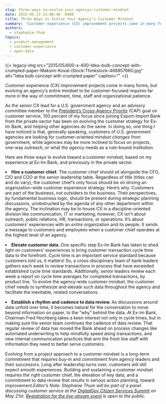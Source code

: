 ```yaml
---
slug: three-ways-to-evolve-your-agencys-customer-mindset
date: 2015-05-13 13:00:46 -0400
title: Three Ways to Evolve Your Agency’s Customer Mindset
summary: 'Customer experience (CX) improvement projects come in many forms, but evolving an agency’s entire mindset to be customer-focused requires far more in the way of commitment, time, staff and organizational patience. As the senior CX lead for a U.S. government agency and an advisory committee member to the President’s Cross-Agency Priority (CAP) goal on customer'
authors:
  - stephanie-thum
topics:
  - product-management
  - customer-experience
  - open-data
---
```


{{< legacy-img src="2015/05/600-x-400-Idea-bulb-concept-with-crumpled-paper-Maksim-Koval-iStock-Thinkstock-466857660.jpg" alt="Idea bulb concept with crumpled paper" caption="" >}} 

Customer experience (CX) improvement projects come in many forms, but evolving an agency’s entire mindset to be customer-focused requires far more in the way of commitment, time, staff and organizational patience.

As the senior CX lead for a U.S. government agency and an advisory committee member to the [President’s Cross-Agency Priority](http://www.performance.gov/node/3400/view?view=public#overview) (CAP) goal on customer service, 100 percent of my focus since joining Export-Import Bank from the private sector has been on evolving the customer strategy for Ex-Im Bank, and helping other agencies do the same. In doing so, one thing I have noticed is that, generally speaking, customers of U.S. government agencies are looking for customer-oriented _mindset changes_ from government, while agencies may be more inclined to focus on projects, one-way outreach, or what _the agency_ needs as a rule-bound institution.

Here are three ways to evolve toward a customer mindset, based on my experience at Ex-Im Bank, and previously in the private sector.

<li style="margin-bottom: 15px">
  <b>Hire a customer chief.</b> The customer chief should sit alongside the CFO, CIO and COO at the senior leadership table. Regardless of title (titles can and do vary), the customer chief’s only focus should be on driving an organization-wide customer experience strategy. Here’s why. Customers are part of the business, not outsiders to the business. Their perspectives, by fundamental business logic, should be present during strategic planning discussions, unobstructed by the agenda of any other department within the agency. The inclination may be to house CX in a discipline-oriented division like communication, IT or marketing; however, CX isn’t about outreach, public relations, HR, transactions, or operations. It’s about customers’ experiences with an <i>entire</i> organization and its people. It sends a message to customers and employees when a customer chief operates at the highest level of an agency.
</li>
<li style="margin-bottom: 15px">
  <b>Elevate customer data. </b>One specific step Ex-Im Bank has taken to shed light on customers’ experiences is bring customer transaction cycle time data to the forefront. Cycle time is an important service standard because customers told us, it matters! So, a cross-disciplinary team of bank leaders gathers each week to review transactions in process that have exceeded established cycle time standards. Additionally, senior leaders review each week a report on cycle time averages for completed transactions, by product line. To evolve the agency-wide customer mindset, the customer chief needs to synthesize and elevate such data throughout the agency and facilitate the inevitable, related conversations.
</li>
<li style="margin-bottom: 15px">
  <b>Establish a rhythm and cadence to data review. </b>As discussions around data unfold over time, it becomes natural for the conversation to move beyond information on paper, to the “why” behind the data. At Ex-Im Bank, Chairman Fred Hochberg takes a keen interest not only in cycle times, but in making sure the senior team continues the cadence of data review. That regular review of data has moved the Bank ahead on process changes like automated underwriting to help mindfully speed along transactions, and new internal communication practices that arm the front line staff with information they need to better serve customers.
</li>

Evolving from a project approach to a customer mindset is a long-term commitment that requires buy-in and commitment from agency leaders and their successors. Long after leadership turns over, customers will still expect smooth experiences. Building and sustaining a customer mindset requires the right customer chief, the elevation of key data, and a commitment to data review that results in serious action planning, toward improvement._Editor&#8217;s Note: Stephanie Thum will be part of a panel discussing customer service at the [DigitalGov Citizen Services Summit](https://summit.digitalgov.gov/) on May 21st. [Registration for the live-stream event](https://www.eventbrite.com/e/2015-spring-citizen-services-summit-registration-12671367401) is open to the public._